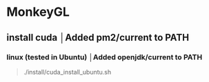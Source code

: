 # MonkeyGL

## install cuda                                                                                      │Added pm2/current to PATH
### linux (tested in Ubuntu)                                                                         │Added openjdk/current to PATH
> ./install/cuda_install_ubuntu.sh